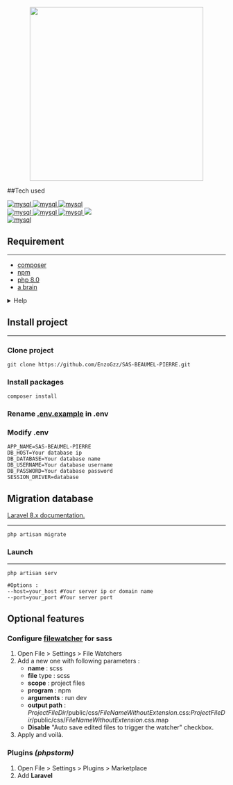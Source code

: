 <p align="center"><a href="https://laravel.com/docs/8.x/"><img src="https://raw.githubusercontent.com/laravel/art/master/logo-lockup/5%20SVG/2%20CMYK/1%20Full%20Color/laravel-logolockup-cmyk-red.svg" width="400" alt=""></a></p>

##Tech used

<a href="https://www.php.net" target="_blank"> <img src="https://img.shields.io/badge/PHP-777BB4?style=for-the-badge&logo=php&logoColor=white" alt="mysql"/> </a> 
<a href="https://www.mysql.com/" target="_blank"> <img src="https://img.shields.io/badge/Laravel-FF2D20?style=for-the-badge&logo=laravel&logoColor=white" alt="mysql"/> </a> 
<a href="https://mariadb.org/" target="_blank"> <img src="https://img.shields.io/badge/MariaDB-003545?style=for-the-badge&logo=mariadb&logoColor=white" alt="mysql"/> </a> 
<br>
<a href="https://www.w3.org/html/" target="_blank"> <img src="https://img.shields.io/badge/HTML5-E34F26?style=for-the-badge&logo=html5&logoColor=white" alt="mysql"/> </a> 
<a href="https://sass-lang.com/" target="_blank"> <img src="https://img.shields.io/badge/Sass-CC6699?style=for-the-badge&logo=sass&logoColor=white" alt="mysql"/> </a> 
<a href="https://www.w3schools.com/css/" target="_blank"> <img src="https://img.shields.io/badge/CSS3-1572B6?style=for-the-badge&logo=css3&logoColor=white" alt="mysql"/> </a> 
<a href="https://developer.mozilla.org/en-US/docs/Web/JavaScript" target="_blank"> <img src="https://img.shields.io/badge/JavaScript-323330?style=for-the-badge&logo=javascript&logoColor=F7DF1E"/> </a> 
<br>
<a href="https://laravel.com/" target="_blank"> <img src="https://img.shields.io/badge/Apache-D22128?style=for-the-badge&logo=Apache&logoColor=white" alt="mysql"/> </a> 

## Requirement
***
- [composer](https://getcomposer.org/download/)
- [npm](https://www.npmjs.com/)
- [php 8.0](https://www.php.net/archive/2021.php#2021-12-16-2)
- [a brain](https://www.lifehack.org/859314/think-smart)
<details>
  <summary>Help</summary>

## How to install PHP _(rookie section)_
- #### Windows
    - ##### WAMP
      Download [WAMP 3.2.6](https://www.wampserver.com/) or update with [PHP 8.0.14](https://sourceforge.net/projects/wampserver/files/WampServer%203/WampServer%203.0.0/Addons/Php/wampserver3_x64_addon_php8.0.14.exe/download)

    - #### Linux
        - ##### Debian - Ubuntu and branch
          Add PHP repository
          ```shell
          sudo add-apt-repository ppa:ondrej/php
          sudo apt update
          ```
          Install PHP with extensions
          ```shell
          sudo apt install php8.0
          sudo apt install php8.1-{bcmath,xml,fpm,mysql,zip,intl,ldap,gd,cli,bz2,curl,mbstring,pgsql,opcache,soap,cgi}
          ```
          Change your PHP version
          ```shell
          sudo update-alternatives --config php
          ```
</details>

  

## Install project
***

### Clone project
```
git clone https://github.com/EnzoGzz/SAS-BEAUMEL-PIERRE.git
```

### Install packages
```
composer install
```

### Rename [.env.example](.env) in .env
### Modify .env
```dotenv
APP_NAME=SAS-BEAUMEL-PIERRE
DB_HOST=Your database ip
DB_DATABASE=Your database name
DB_USERNAME=Your database username
DB_PASSWORD=Your database password
SESSION_DRIVER=database
```

## Migration database
[Laravel 8.x documentation.](https://laravel.com/docs/8.x/migrations)
***
```shell
php artisan migrate
```

### Launch
***
```shell
php artisan serv

#Options :
--host=your_host #Your server ip or domain name
--port=your_port #Your server port
```

## Optional features

### Configure [filewatcher](https://www.jetbrains.com/help/phpstorm/using-file-watchers.html) for sass
1. Open File > Settings > File Watchers
2. Add a new one with following parameters :
   - **name** : scss
   - **file** type : scss
   - **scope** : project files
   - **program** : npm
   - **arguments** : run dev
   - **output path** : $ProjectFileDir$/public/css/$FileNameWithoutExtension$.css:$ProjectFileDir$/public/css/$FileNameWithoutExtension$.css.map
   - **Disable** "Auto save edited files to trigger the watcher" checkbox.
3. Apply and voilà.

### Plugins _(phpstorm)_
1. Open File > Settings > Plugins > Marketplace
2. Add **Laravel**
